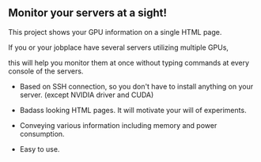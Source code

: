 ## Monitor your servers at a sight!

This project shows your GPU information on a single HTML page.

If you or your jobplace have several servers utilizing multiple GPUs,

this will help you monitor them at once without typing commands at every console of the servers.


* Based on SSH connection, so you don't have to install anything on your server. (except NVIDIA driver and CUDA)

* Badass looking HTML pages. It will motivate your will of experiments.

* Conveying various information including memory and power consumption.

* Easy to use.
